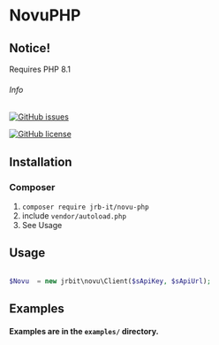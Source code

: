 # NovuPHP

## Notice!

Requires PHP 8.1


###### Info


[![GitHub issues](https://img.shields.io/github/issues/JRB-IT/NovuPHP.svg)](https://github.com/JRB-IT/NovuPHP/issues)

[![GitHub license](https://img.shields.io/github/license/JRB-IT/NovuPHP.svg)](https://github.com/JRB-IT/NovuPHP/blob/master/LICENSE)


## Installation

### Composer

1. `composer require jrb-it/novu-php`
2. include `vendor/autoload.php`
3. See Usage

## Usage

```php

$Novu  = new jrbit\novu\Client($sApiKey, $sApiUrl);

```

## Examples


#### Examples are in the `examples/` directory.